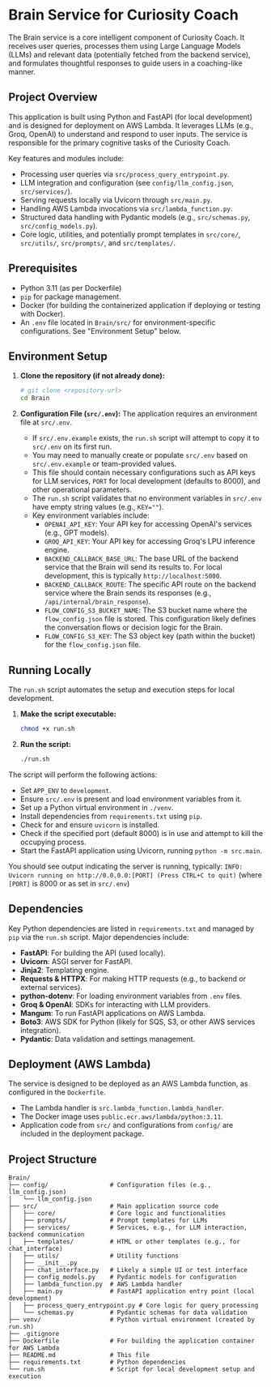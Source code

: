 # Brain Service for Curiosity Coach

The Brain service is a core intelligent component of Curiosity Coach. It receives user queries, processes them using Large Language Models (LLMs) and relevant data (potentially fetched from the backend service), and formulates thoughtful responses to guide users in a coaching-like manner.

## Project Overview

This application is built using Python and FastAPI (for local development) and is designed for deployment on AWS Lambda. It leverages LLMs (e.g., Groq, OpenAI) to understand and respond to user inputs. The service is responsible for the primary cognitive tasks of the Curiosity Coach.

Key features and modules include:
- Processing user queries via `src/process_query_entrypoint.py`.
- LLM integration and configuration (see `config/llm_config.json`, `src/services/`).
- Serving requests locally via Uvicorn through `src/main.py`.
- Handling AWS Lambda invocations via `src/lambda_function.py`.
- Structured data handling with Pydantic models (e.g., `src/schemas.py`, `src/config_models.py`).
- Core logic, utilities, and potentially prompt templates in `src/core/`, `src/utils/`, `src/prompts/`, and `src/templates/`.

## Prerequisites

- Python 3.11 (as per Dockerfile)
- `pip` for package management.
- Docker (for building the containerized application if deploying or testing with Docker).
- An `.env` file located in `Brain/src/` for environment-specific configurations. See "Environment Setup" below.

## Environment Setup

1.  **Clone the repository (if not already done):**
    ```bash
    # git clone <repository-url>
    cd Brain
    ```

2.  **Configuration File (`src/.env`):**
    The application requires an environment file at `src/.env`.
    - If `src/.env.example` exists, the `run.sh` script will attempt to copy it to `src/.env` on its first run.
    - You may need to manually create or populate `src/.env` based on `src/.env.example` or team-provided values.
    - This file should contain necessary configurations such as API keys for LLM services, `PORT` for local development (defaults to 8000), and other operational parameters.
    - The `run.sh` script validates that no environment variables in `src/.env` have empty string values (e.g., `KEY=""`).
    - Key environment variables include:
        - `OPENAI_API_KEY`: Your API key for accessing OpenAI's services (e.g., GPT models).
        - `GROQ_API_KEY`: Your API key for accessing Groq's LPU inference engine.
        - `BACKEND_CALLBACK_BASE_URL`: The base URL of the backend service that the Brain will send its results to. For local development, this is typically `http://localhost:5000`.
        - `BACKEND_CALLBACK_ROUTE`: The specific API route on the backend service where the Brain sends its responses (e.g., `/api/internal/brain_response`).
        - `FLOW_CONFIG_S3_BUCKET_NAME`: The S3 bucket name where the `flow_config.json` file is stored. This configuration likely defines the conversation flows or decision logic for the Brain.
        - `FLOW_CONFIG_S3_KEY`: The S3 object key (path within the bucket) for the `flow_config.json` file.

## Running Locally

The `run.sh` script automates the setup and execution steps for local development.

1.  **Make the script executable:**
    ```bash
    chmod +x run.sh
    ```

2.  **Run the script:**
    ```bash
    ./run.sh
    ```

The script will perform the following actions:
- Set `APP_ENV` to `development`.
- Ensure `src/.env` is present and load environment variables from it.
- Set up a Python virtual environment in `./venv`.
- Install dependencies from `requirements.txt` using `pip`.
- Check for and ensure `uvicorn` is installed.
- Check if the specified port (default 8000) is in use and attempt to kill the occupying process.
- Start the FastAPI application using Uvicorn, running `python -m src.main`.

You should see output indicating the server is running, typically:
`INFO:     Uvicorn running on http://0.0.0.0:[PORT] (Press CTRL+C to quit)` (where `[PORT]` is 8000 or as set in `src/.env`)

## Dependencies

Key Python dependencies are listed in `requirements.txt` and managed by `pip` via the `run.sh` script.
Major dependencies include:
- **FastAPI**: For building the API (used locally).
- **Uvicorn**: ASGI server for FastAPI.
- **Jinja2**: Templating engine.
- **Requests & HTTPX**: For making HTTP requests (e.g., to backend or external services).
- **python-dotenv**: For loading environment variables from `.env` files.
- **Groq & OpenAI**: SDKs for interacting with LLM providers.
- **Mangum**: To run FastAPI applications on AWS Lambda.
- **Boto3**: AWS SDK for Python (likely for SQS, S3, or other AWS services integration).
- **Pydantic**: Data validation and settings management.

## Deployment (AWS Lambda)

The service is designed to be deployed as an AWS Lambda function, as configured in the `Dockerfile`.
- The Lambda handler is `src.lambda_function.lambda_handler`.
- The Docker image uses `public.ecr.aws/lambda/python:3.11`.
- Application code from `src/` and configurations from `config/` are included in the deployment package.


## Project Structure

```
Brain/
├── config/                 # Configuration files (e.g., llm_config.json)
│   └── llm_config.json
├── src/                    # Main application source code
│   ├── core/               # Core logic and functionalities
│   ├── prompts/            # Prompt templates for LLMs
│   ├── services/           # Services, e.g., for LLM interaction, backend communication
│   ├── templates/          # HTML or other templates (e.g., for chat_interface)
│   ├── utils/              # Utility functions
│   ├── __init__.py
│   ├── chat_interface.py   # Likely a simple UI or test interface
│   ├── config_models.py    # Pydantic models for configuration
│   ├── lambda_function.py  # AWS Lambda handler
│   ├── main.py             # FastAPI application entry point (local development)
│   ├── process_query_entrypoint.py # Core logic for query processing
│   └── schemas.py          # Pydantic schemas for data validation
├── venv/                   # Python virtual environment (created by run.sh)
├── .gitignore
├── Dockerfile              # For building the application container for AWS Lambda
├── README.md               # This file
├── requirements.txt        # Python dependencies
└── run.sh                  # Script for local development setup and execution
``` 